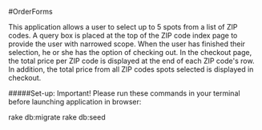#OrderForms

This application allows a user to select up to 5 spots from a list of ZIP codes.  A query box is placed at the top of the ZIP code index page to provide the user with narrowed scope. When the user has finished their selection, he or she has the option of checking out.  In the checkout page, the total price per ZIP code is displayed at the end of each ZIP code's row. In addition, the total price from all ZIP codes spots selected is displayed in checkout.

#####Set-up:
Important!
Please run these commands in your terminal before launching application in browser:

rake db:migrate
rake db:seed
